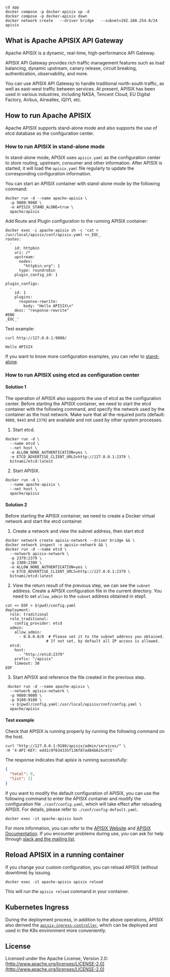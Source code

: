 ```shelll
cd app
docker compose -p docker-apisix up -d
docker compose -p docker-apisix down
docker network create   --driver bridge   --subnet=192.168.254.0/24   apisix

```
## What is Apache APISIX API Gateway

Apache APISIX is a dynamic, real-time, high-performance API Gateway.

APISIX API Gateway provides rich traffic management features such as load balancing, dynamic upstream, canary release, circuit breaking, authentication, observability, and more.

You can use APISIX API Gateway to handle traditional north-south traffic, as well as east-west traffic between services.
At present, APISIX has been used in various industries, including NASA, Tencent Cloud, EU Digital Factory, Airbus, Airwallex, iQIYI, etc.

## How to run Apache APISIX

Apache APISIX supports stand-alone mode and also supports the use of etcd database as the configuration center.

### How to run APISIX in stand-alone mode

In stand-alone mode, APISIX uses `apisix.yaml` as the configuration center to store routing, upstream, consumer and other information. After APISIX is started, it will load the `apisix.yaml` file regularly to update the corresponding configuration information.

You can start an APISIX container with stand-alone mode by the following command:

```shell
docker run -d --name apache-apisix \
  -p 9080:9080 \
  -e APISIX_STAND_ALONE=true \
  apache/apisix
```

Add Route and Plugin configuration to the running APISIX container:

```shell
docker exec -i apache-apisix sh -c 'cat > /usr/local/apisix/conf/apisix.yaml <<_EOC_
routes:
  -
    id: httpbin
    uri: /*
    upstream:
      nodes:
        "httpbin.org": 1
      type: roundrobin
    plugin_config_id: 1

plugin_configs:
  -
    id: 1
    plugins:
      response-rewrite:
        body: "Hello APISIX\n"
    desc: "response-rewrite"
#END
_EOC_'
```

Test example:

```shell
curl http://127.0.0.1:9080/
```

```shell
Hello APISIX
```
If you want to know more configuration examples, you can refer to [stand-alone](https://apisix.apache.org/docs/apisix/deployment-modes/#standalone).

### How to run APISIX using etcd as configuration center

#### Solution 1

The operation of APISIX also supports the use of etcd as the configuration center. Before starting the APISIX container, we need to start the etcd container with the following command, and specify the network used by the container as the host network. Make sure that all the required ports (default: `9080`, `9443` and `2379`) are available and not used by other system processes.

1. Start etcd.

```shell
docker run -d \
  --name etcd \
  --net host \
  -e ALLOW_NONE_AUTHENTICATION=yes \
  -e ETCD_ADVERTISE_CLIENT_URLS=http://127.0.0.1:2379 \
  bitnami/etcd:latest
```

2. Start APISIX.

```shell
docker run -d \
  --name apache-apisix \
  --net host \
  apache/apisix
```

#### Solution 2

Before starting the APISIX container, we need to create a Docker virtual network and start the etcd container.

1. Create a network and view the subnet address, then start etcd

```shell
docker network create apisix-network --driver bridge && \
docker network inspect -v apisix-network && \
docker run -d --name etcd \
  --network apisix-network \
  -p 2379:2379 \
  -p 2380:2380 \
  -e ALLOW_NONE_AUTHENTICATION=yes \
  -e ETCD_ADVERTISE_CLIENT_URLS=http://127.0.0.1:2379 \
  bitnami/etcd:latest
```

2. View the return result of the previous step, we can see the `subnet` address. Create a APISIX configuration file in the current directory. You need to set `allow_admin` to the `subnet` address obtained in step1.

```shell
cat << EOF > $(pwd)/config.yaml
deployment:
  role: traditional
  role_traditional:
    config_provider: etcd
  admin:
    allow_admin:
      - 0.0.0.0/0  # Please set it to the subnet address you obtained.
                  # If not set, by default all IP access is allowed.
  etcd:
    host:
      - "http://etcd:2379"
    prefix: "/apisix"
    timeout: 30
EOF
```

3. Start APISIX and reference the file created in the previous step.

```shell
 docker run -d --name apache-apisix \
  --network apisix-network \
  -p 9080:9080 \
  -p 9180:9180 \
  -v $(pwd)/config.yaml:/usr/local/apisix/conf/config.yaml \
  apache/apisix
```

#### Test example

Check that APISIX is running properly by running the following command on the host.

```
curl "http://127.0.0.1:9180/apisix/admin/services/" \
-H 'X-API-KEY: edd1c9f034335f136f87ad84b625c8f1'
```

The response indicates that apisix is running successfully:

```json
{
  "total": 0,
  "list": []
}
```

If you want to modify the default configuration of APISIX, you can use the following command to enter the APISIX container and modify the configuration file `./conf/config.yaml`, which will take effect after reloading APISIX. For details, please refer to `./conf/config-default.yaml`.

```shell
docker exec -it apache-apisix bash
```

For more information, you can refer to the [APISIX Website](https://apisix.apache.org/) and [APISIX Documentation](https://apisix.apache.org/docs/apisix/getting-started). If you encounter problems during use, you can ask for help through [slack and the mailing list](https://apisix.apache.org/docs/general/join/).

## Reload APISIX in a running container

If you change your custom configuration, you can reload APISIX (without downtime) by issuing.

```shell
docker exec -it apache-apisix apisix reload
```
This will run the `apisix reload` command in your container.

## Kubernetes Ingress

During the deployment process, in addition to the above operations, APISIX also derived the [`apisix-ingress-controller`](https://github.com/apache/apisix-ingress-controller), which can be deployed and used in the K8s environment more conveniently.

## License

Licensed under the Apache License, Version 2.0: [http://www.apache.org/licenses/LICENSE-2.0](http://www.apache.org/licenses/LICENSE-2.0)

